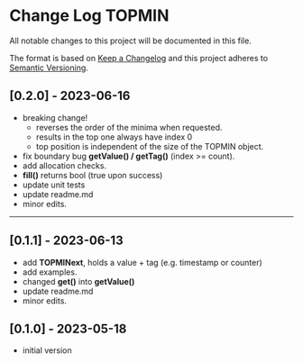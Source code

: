 # Change Log TOPMIN

All notable changes to this project will be documented in this file.

The format is based on [Keep a Changelog](http://keepachangelog.com/)
and this project adheres to [Semantic Versioning](http://semver.org/).


## [0.2.0] - 2023-06-16
- breaking change!
  - reverses the order of the minima when requested.
  - results in the top one always have index 0
  - top position is independent of the size of the TOPMIN object.
- fix boundary bug  **getValue() / getTag()** (index >= count).
- add allocation checks.
- **fill()** returns bool (true upon success)
- update unit tests
- update readme.md
- minor edits.


----

## [0.1.1] - 2023-06-13
- add **TOPMINext**, holds a value + tag (e.g. timestamp or counter)
- add examples.
- changed **get()** into **getValue()**
- update readme.md
- minor edits.

## [0.1.0] - 2023-05-18
- initial version

